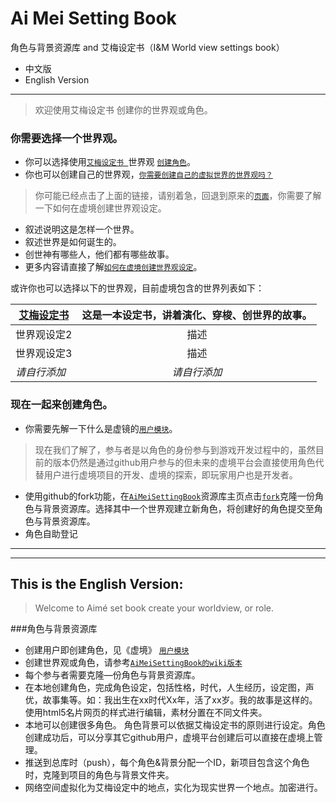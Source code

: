 Ai Mei Setting Book
===

角色与背景资源库 and 艾梅设定书（I&amp;M World view settings book）


* 中文版
* English Version

---

>欢迎使用艾梅设定书 创建你的世界观或角色。

### 你需要选择一个世界观。

* 你可以选择使用[`艾梅设定书 `](艾梅设定书)世界观 [`创建角色`](12314)。
* 你也可以创建自己的世界观，[`你需要创建自己的虚拟世界的世界观吗？`](https://github.com/XuJing-project/AiMeiSettingBook/wiki/_new)

>你可能已经点击了上面的链接，请别着急，回退到原来的[`页面`](https://github.com/XuJing-project/AiMeiSettingBook/wiki)，你需要了解一下如何在虚境创建世界观设定。

* 叙述说明这是怎样一个世界。
* 叙述世界是如何诞生的。
* 创世神有哪些人，他们都有哪些故事。
* 更多内容请直接了解[`如何在虚境创建世界观设定`](如何创建一个虚境世界观)。

或许你也可以选择以下的世界观，目前虚境包含的世界列表如下：

[艾梅设定书 ](艾梅设定书) |这是一本设定书，讲着演化、穿梭、创世界的故事。  | 
------|:------:|
世界观设定2  | 描述 | 
世界观设定3| 描述 | 
*请自行添加*  | *请自行添加* | 

### 现在一起来创建角色。
* 你需要先解一下什么是虚镜的[`用户模块`](https://github.com/XuJing-project/readme/wiki/%E7%94%A8%E6%88%B7%E6%A8%A1%E5%9D%97%E4%BB%8B%E7%BB%8D)。

>现在我们了解了，参与者是以角色的身份参与到游戏开发过程中的，虽然目前的版本仍然是通过github用户参与的但未来的虚境平台会直接使用角色代替用户进行虚境项目的开发、虚境的探索，即玩家用户也是开发者。

* 使用github的fork功能，在[`AiMeiSettingBook`](https://github.com/XuJing-project/AiMeiSettingBook)资源库主页点击[`fork`](https://github.com/XuJing-project/AiMeiSettingBook/fork)克隆一份角色与背景资源库。选择其中一个世界观建立新角色，将创建好的角色提交至角色与背景资源库。
* 角色自助登记


-----
-----

## This is the English Version:

> Welcome to Aimé set book create your worldview, or role.


###角色与背景资源库
* 创建用户即创建角色，见《虚境》 [`用户模块`](https://github.com/XuJing-project/readme/wiki/%E7%94%A8%E6%88%B7%E6%A8%A1%E5%9D%97%E4%BB%8B%E7%BB%8D)
* 创建世界观或角色，请参考[`AiMeiSettingBook的wiki版本`](https://github.com/XuJing-project/AiMeiSettingBook/wiki )
* 每个参与者需要克隆—份角色与背景资源库。
* 在本地创建角色，完成角色设定，包括性格，时代，人生经历，设定图，声优，故事集等。如：我出生在xx时代Xx年，活了xx岁。我的故事是这样的。使用html5名片网页的样式进行编辑，素材分置在不同文件夹。
* 本地可以创建很多角色。 角色背景可以依据艾梅设定书的原则进行设定。角色创建成功后，可以分享其它github用户，虚境平台创建后可以直接在虚境上管理。
* 推送到总库时（push），每个角色&背景分配一个ID，新项目包含这个角色时，克隆到项目的角色与背景文件夹。
* 网络空间虚拟化为艾梅设定中的地点，实化为现实世界一个地点。加密进行。
